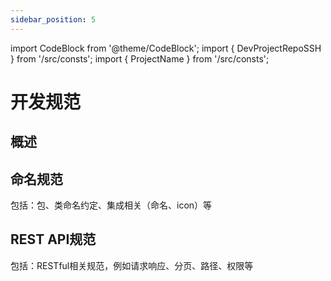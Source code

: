 ```yaml
---
sidebar_position: 5
---
```


import CodeBlock from '@theme/CodeBlock';
import { DevProjectRepoSSH } from '/src/consts';
import { ProjectName } from '/src/consts';

# 开发规范

## 概述
## 命名规范
包括：包、类命名约定、集成相关（命名、icon）等

## REST API规范
包括：RESTful相关规范，例如请求响应、分页、路径、权限等

